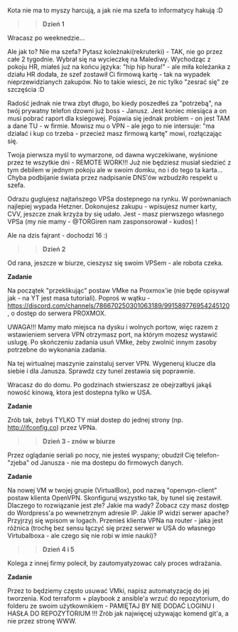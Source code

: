Kota nie ma to myszy harcują, a jak nie ma szefa to informatycy hakują :D 


>>**Dzień 1**

Wracasz po weeknedzie...

Ale jak to? Nie ma szefa? Pytasz koleżnaki(rekruterki) - TAK, nie go przez całe 2 tygodnie. Wybrał się na wycieczkę na Malediwy. 
Wychodząc z pokoju HR, miałeś już na końcu języka: "hip hip hura!" - ale miła koleżanka z działu HR dodała, że szef zostawił Ci firmową kartę - tak na wypadek nieprzewidzianych zakupów.
No to takie wiesci, że nic tylko "zesrać się" ze szczęścia :D

Radość jednak nie trwa zbyt długo, bo kiedy poszedłeś za "potrzebą", na twój prywatny telefon dzowni już boss - Janusz.
Jest koniec miesiąca a on musi pobrać raport dla ksiegowej. Pojawia się jednak problem - on jest TAM a dane TU - w firmie.
Mowisz mu o VPN - ale jego to nie intersuje: "ma działać i kup co trzeba - przecież masz firmową kartę" mowi, rozłączając się.

Twoja pierwsza myśl to wymarzone, od dawna wyczekiwane, wyśnione przez te wszytkie dni - REMOTE WORK!!!
Już nie będziesz musiał siedzieć z tym debilem w jednym pokoju ale w swoim domku, no i do tego ta karta...
Chyba podbijanie świata przez nadpisanie DNS'ów wzbudziło respekt u szefa. 

Odrazu guglujesz najtańszego VPSa dostepnego na rynku. W porównaniach najlepiej wypada Hetzner. 
Dokonujesz zakupu - wpisujesz numer karty, CVV, jeszcze znak krzyża by się udało. Jest - masz pierwszego własnego VPSa
(my nie mamy - @TORGiren nam zasponsorował - kudos) !

Ale na dzis fajrant - dochodzi 16 :)


>>**Dzień 2**

Od rana, jeszcze w biurze, cieszysz się swoim VPSem - ale robota czeka.

**Zadanie**

Na początek "przeklikując" postaw VMke na Proxmox'ie (nie będe opisywał jak - na YT jest masa tutoriali). 
Poproś w wątku - https://discord.com/channels/786670250301063189/991589776954245120, o dostęp do serwera PROXMOX.

UWAGA!!! 
Mamy mało miejsca na dysku i wolnych portow, więc razem z wstawieniem servera VPN otrzymasz port, na którym mozesz wystawić uslugę. 
Po skończeniu zadania usuń VMke, żeby zwolnić innym zasoby potrzebne do wykonania zadania. 

Na tej wirtualnej maszynie zainstaluj server VPN.
Wygeneruj klucze dla siebie i dla Janusza. Sprawdz czy tunel zestawia się poprawnie. 

Wracasz do do domu.
Po godzinach stwierszasz ze obejrzałbyś jakąś nowość kinową, ktora jest dostepna tylko w USA.

**Zadanie**

Zrób tak, żebyś TYLKO TY miał dostep do jednej strony (np. http://ifconfig.co) przez VPNa.


>>**Dzień 3 - znów w biurze**

Przez oglądanie seriali po nocy, nie jesteś wyspany; obudził Cię telefon-"zjeba" od Janusza - nie ma dostepu do firmowych danych.

**Zadanie**

Na nowej VM w twojej grupie (VirtualBox), pod nazwą "openvpn-client" postaw klienta OpenVPN. Skonfiguruj wszystko tak, by tunel się zestawił.
Dlaczego to rozwiązanie jest złe? Jakie ma wady? Zobacz czy masz dostęp do Wordpress'a po wewnetrznym adresie IP. Jakie IP widzi serwer apache? Przyjrzyj się wpisom w logach.
Przenieś klienta VPNa na router - jaka jest różnica (trochę bez sensu łączyć się przez serwer w USA do własnego Virtubalboxa - ale czego się nie robi w imie nauki)?


>>**Dzień 4 i 5**

Kolega z innej firmy polecił, by zautomyatyzowac caly proces wdrażania.

**Zadanie** 

Przez to będziemy często usuwać VMki, napisz automatyzację do jej tworzenia.
Kod terraform + playbook z ansible'a wrzuć do repozytorium, do folderu ze swoim użytkownikiem - PAMIĘTAJ BY NIE DODAĆ LOGINU I HASŁA DO REPOZYTORIUM !!!
Zrób jak najwięcej używając komend git'a, a nie przez stronę WWW.
